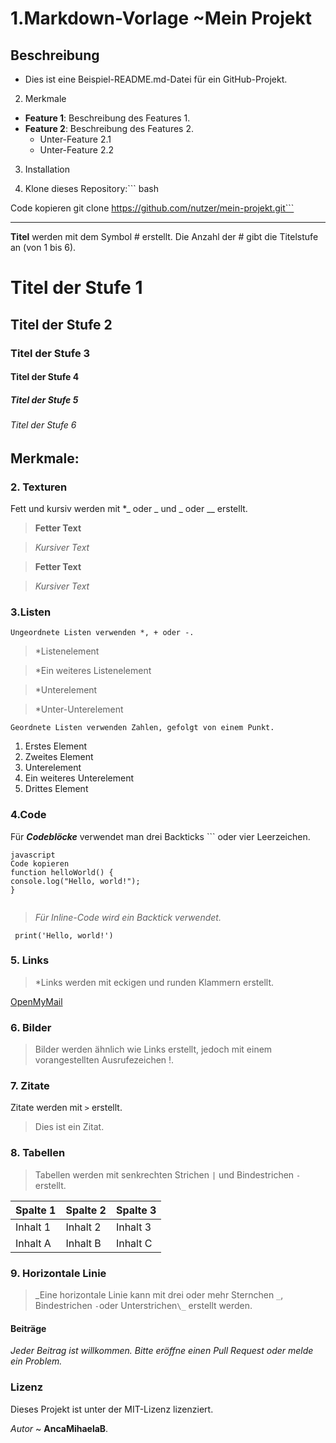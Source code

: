 # 1.Markdown-Vorlage ~Mein Projekt #

## Beschreibung

- Dies ist eine Beispiel-README.md-Datei für ein GitHub-Projekt.

2. Merkmale

- **Feature 1**: Beschreibung des Features 1.
- **Feature 2**: Beschreibung des Features 2.
  - Unter-Feature 2.1
  - Unter-Feature 2.2

3. Installation

4. Klone dieses Repository:```
   bash

Code kopieren
git clone https://github.com/nutzer/mein-projekt.git```

---

**Titel** werden mit dem Symbol # erstellt. Die Anzahl der # gibt die Titelstufe an (von 1 bis 6).

# Titel der Stufe 1

## Titel der Stufe 2

### Titel der Stufe 3

#### Titel der Stufe 4

##### Titel der Stufe 5

###### Titel der Stufe 6

## Merkmale:

### 2. Texturen

Fett und kursiv werden mit \*_ oder _ und \_ oder \_\_ erstellt.

> **Fetter Text**

> _Kursiver Text_

> **Fetter Text**

> _Kursiver Text_

### 3.Listen

    Ungeordnete Listen verwenden *, + oder -.

> \*Listenelement

> \*Ein weiteres Listenelement

> \*Unterelement

> \*Unter-Unterelement

    Geordnete Listen verwenden Zahlen, gefolgt von einem Punkt.

1. Erstes Element
2. Zweites Element
3. Unterelement
4. Ein weiteres Unterelement
5. Drittes Element

### 4.Code

Für **_Codeblöcke_** verwendet man drei Backticks ``` oder vier Leerzeichen.

```
javascript
Code kopieren
function helloWorld() {
console.log("Hello, world!");
}


```

> _Für Inline-Code wird ein Backtick verwendet._

     print('Hello, world!')

### 5. Links

> \*Links werden mit eckigen und runden Klammern erstellt.

[OpenMyMail](https://www.openMyMail.com)

### 6. Bilder

> Bilder werden ähnlich wie Links erstellt, jedoch mit einem vorangestellten Ausrufezeichen !.

### 7. Zitate

Zitate werden mit `>` erstellt.

> Dies ist ein Zitat.

### 8. Tabellen

> Tabellen werden mit senkrechten Strichen `|` und Bindestrichen `-` erstellt.

| Spalte 1 | Spalte 2 | Spalte 3 |
| -------- | -------- | -------- |
| Inhalt 1 | Inhalt 2 | Inhalt 3 |
| Inhalt A | Inhalt B | Inhalt C |

### 9. Horizontale Linie

> _Eine horizontale Linie kann mit drei oder mehr Sternchen `_`, Bindestrichen `-`oder Unterstrichen`\_` erstellt werden.

#### Beiträge

_Jeder Beitrag ist willkommen. Bitte eröffne einen Pull Request oder melde ein Problem._

### Lizenz

Dieses Projekt ist unter der MIT-Lizenz lizenziert.

_Autor_ ~
**AncaMihaelaB**.
